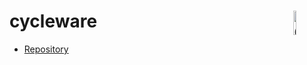 # cycleware <img src="https://elec42.github.com/images/cycleware/logoBot.png" alt="Cycleware Logo" width="10%" height="10%" align=right>

* [Repository](https://github.com/Elec42/cycleware/)
